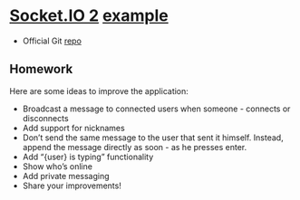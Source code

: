 # [Socket.IO 2][3] [example][1]

- Official Git [repo][2]

## Homework

Here are some ideas to improve the application:

- Broadcast a message to connected users when someone - connects or disconnects
- Add support for nicknames
- Don’t send the same message to the user that sent it himself. Instead, append the message directly as soon - as he presses enter.
- Add “{user} is typing” functionality
- Show who’s online
- Add private messaging
- Share your improvements!

[1]: https://socket.io/get-started/chat
[2]: https://github.com/socketio/chat-example
[3]: https://socket.io/